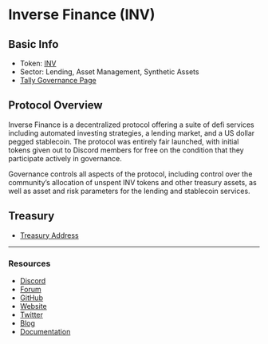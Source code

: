 # Inverse Finance (INV)

## **Basic Info**

* Token: [INV](https://www.coingecko.com/en/coins/inverse-finance)
* Sector: Lending, Asset Management, Synthetic Assets
* [Tally Governance Page](https://www.tally.xyz/gov/inverse)

## **Protocol Overview**

Inverse Finance is a decentralized protocol offering a suite of defi services including automated investing strategies, a lending market, and a US dollar pegged stablecoin. The protocol was entirely fair launched, with initial tokens given out to Discord members for free on the condition that they participate actively in governance.

Governance controls all aspects of the protocol, including control over the community’s allocation of unspent INV tokens and other treasury assets, as well as asset and risk parameters for the lending and stablecoin services.

## **Treasury**

* [Treasury Address](https://etherscan.io/address/0x926df14a23be491164dcf93f4c468a50ef659d5b)

***

### **Resources**

* [Discord](https://discord.com/invite/YpYJC7R5nv)
* [Forum](https://forum.inverse.finance/)
* [GitHub](https://github.com/InverseFinance)
* [Website](https://www.inverse.finance/)
* [Twitter](https://twitter.com/InverseFinance)
* [Blog](https://www.inverse.finance/blog/en-US)
* [Documentation](https://docs.inverse.finance/)
